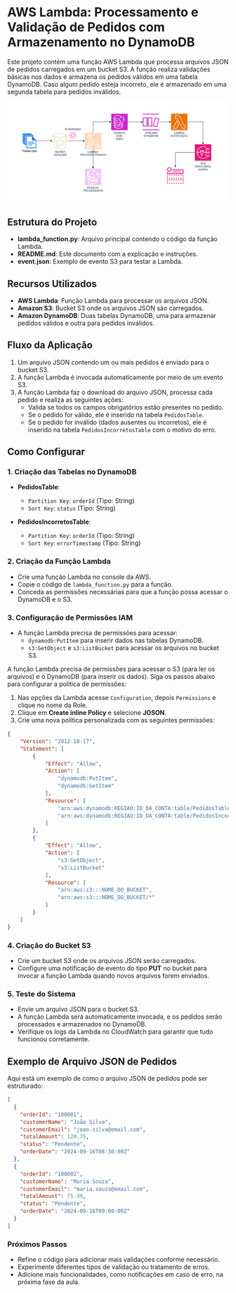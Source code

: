 # AWS Lambda: Processamento e Validação de Pedidos com Armazenamento no DynamoDB

Este projeto contém uma função AWS Lambda que processa arquivos JSON de pedidos carregados em um bucket S3. A função realiza validações básicas nos dados e armazena os pedidos válidos em uma tabela DynamoDB. Caso algum pedido esteja incorreto, ele é armazenado em uma segunda tabela para pedidos inválidos.


![Arquitetura Final](../imagens/aula2-2.png)

## Estrutura do Projeto

- **lambda_function.py**: Arquivo principal contendo o código da função Lambda.
- **README.md**: Este documento com a explicação e instruções.
- **event.json**: Exemplo de evento S3 para testar a Lambda.

## Recursos Utilizados

- **AWS Lambda**: Função Lambda para processar os arquivos JSON.
- **Amazon S3**: Bucket S3 onde os arquivos JSON são carregados.
- **Amazon DynamoDB**: Duas tabelas DynamoDB, uma para armazenar pedidos válidos e outra para pedidos inválidos.
  
## Fluxo da Aplicação

1. Um arquivo JSON contendo um ou mais pedidos é enviado para o bucket S3.
2. A função Lambda é invocada automaticamente por meio de um evento S3.
3. A função Lambda faz o download do arquivo JSON, processa cada pedido e realiza as seguintes ações:
   - Valida se todos os campos obrigatórios estão presentes no pedido.
   - Se o pedido for válido, ele é inserido na tabela `PedidosTable`.
   - Se o pedido for inválido (dados ausentes ou incorretos), ele é inserido na tabela `PedidosIncorretosTable` com o motivo do erro.
   
## Como Configurar

### 1. Criação das Tabelas no DynamoDB

- **PedidosTable**:
  - `Partition Key`: `orderId` (Tipo: String)
  - `Sort Key`: `status` (Tipo: String)

- **PedidosIncorretosTable**:
  - `Partition Key`: `orderId` (Tipo: String)
  - `Sort Key`: `errorTimestamp` (Tipo: String)

### 2. Criação da Função Lambda

- Crie uma função Lambda no console da AWS.
- Copie o código de `lambda_function.py` para a função.
- Conceda as permissões necessárias para que a função possa acessar o DynamoDB e o S3.

### 3. Configuração de Permissões IAM

- A função Lambda precisa de permissões para acessar:
  - `dynamodb:PutItem` para inserir dados nas tabelas DynamoDB.
  - `s3:GetObject` e `s3:ListBucket` para acessar os arquivos no bucket S3.

A função Lambda precisa de permissões para acessar o S3 (para ler os arquivos) e o DynamoDB (para inserir os dados). Siga os passos abaixo para configurar a política de permissões:

1. Nas opções da Lambda acesse `Configuration`, depois `Permissions` e clique no nome da Role.
2. Clique em **Create inline Policy** e selecione **JOSON**.
5. Crie uma nova política personalizada com as seguintes permissões:

```json
{
    "Version": "2012-10-17",
    "Statement": [
        {
            "Effect": "Allow",
            "Action": [
                "dynamodb:PutItem",
                "dynamodb:GetItem"
            ],
            "Resource": [
                "arn:aws:dynamodb:REGIAO:ID_DA_CONTA:table/PedidosTable",
                "arn:aws:dynamodb:REGIAO:ID_DA_CONTA:table/PedidosIncorretosTable"
            ]
        },
        {
            "Effect": "Allow",
            "Action": [
                "s3:GetObject",
                "s3:ListBucket"
            ],
            "Resource": [
                "arn:aws:s3:::NOME_DO_BUCKET",
                "arn:aws:s3:::NOME_DO_BUCKET/*"
            ]
        }
    ]
}
```

### 4. Criação do Bucket S3

- Crie um bucket S3 onde os arquivos JSON serão carregados.
- Configure uma notificação de evento do tipo **PUT** no bucket para invocar a função Lambda quando novos arquivos forem enviados.


### 5. Teste do Sistema

- Envie um arquivo JSON para o bucket S3.
- A função Lambda será automaticamente invocada, e os pedidos serão processados e armazenados no DynamoDB.
- Verifique os logs da Lambda no CloudWatch para garantir que tudo funcionou corretamente.

## Exemplo de Arquivo JSON de Pedidos

Aqui está um exemplo de como o arquivo JSON de pedidos pode ser estruturado:

```json
[
  {
    "orderId": "100001",
    "customerName": "João Silva",
    "customerEmail": "joao.silva@email.com",
    "totalAmount": 120.75,
    "status": "Pendente",
    "orderDate": "2024-09-16T08:30:00Z"
  },
  {
    "orderId": "100002",
    "customerName": "Maria Souza",
    "customerEmail": "maria.souza@email.com",
    "totalAmount": 75.99,
    "status": "Pendente",
    "orderDate": "2024-09-16T09:00:00Z"
  }
]
```

### Próximos Passos

- Refine o código para adicionar mais validações conforme necessário.
- Experimente diferentes tipos de validação ou tratamento de erros.
- Adicione mais funcionalidades, como notificações em caso de erro, na próxima fase da aula.
